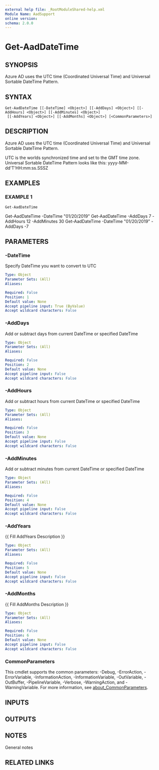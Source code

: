 ```yaml
---
external help file: _RootModuleShared-help.xml
Module Name: AadSupport
online version:
schema: 2.0.0
---
```


# Get-AadDateTime

## SYNOPSIS
Azure AD uses the UTC time (Coordinated Universal Time) and Universal Sortable DateTime Pattern.

## SYNTAX

```
Get-AadDateTime [[-DateTime] <Object>] [[-AddDays] <Object>] [[-AddHours] <Object>] [[-AddMinutes] <Object>]
 [[-AddYears] <Object>] [[-AddMonths] <Object>] [<CommonParameters>]
```

## DESCRIPTION
Azure AD uses the UTC time (Coordinated Universal Time) and Universal Sortable DateTime Pattern.

UTC is the worlds synchronized time and set to the GMT time zone.
Universal Sortable DateTime Pattern looks like this: yyyy-MM-dd'T'HH:mm:ss.SSSZ

## EXAMPLES

### EXAMPLE 1
```
Get-AadDateTime
```

Get-AadDateTime -DateTime "01/20/2019"
Get-AadDateTime -AddDays 7 -AddHours 12 -AddMinutes 30
Get-AadDateTime -DateTime "01/20/2019" -AddDays -7

## PARAMETERS

### -DateTime
Specify DateTime you want to convert to UTC

```yaml
Type: Object
Parameter Sets: (All)
Aliases:

Required: False
Position: 1
Default value: None
Accept pipeline input: True (ByValue)
Accept wildcard characters: False
```

### -AddDays
Add or subtract days from current DateTime or specified DateTime

```yaml
Type: Object
Parameter Sets: (All)
Aliases:

Required: False
Position: 2
Default value: None
Accept pipeline input: False
Accept wildcard characters: False
```

### -AddHours
Add or subtract hours from current DateTime or specified DateTime

```yaml
Type: Object
Parameter Sets: (All)
Aliases:

Required: False
Position: 3
Default value: None
Accept pipeline input: False
Accept wildcard characters: False
```

### -AddMinutes
Add or subtract minutes from current DateTime or specified DateTime

```yaml
Type: Object
Parameter Sets: (All)
Aliases:

Required: False
Position: 4
Default value: None
Accept pipeline input: False
Accept wildcard characters: False
```

### -AddYears
{{ Fill AddYears Description }}

```yaml
Type: Object
Parameter Sets: (All)
Aliases:

Required: False
Position: 5
Default value: None
Accept pipeline input: False
Accept wildcard characters: False
```

### -AddMonths
{{ Fill AddMonths Description }}

```yaml
Type: Object
Parameter Sets: (All)
Aliases:

Required: False
Position: 6
Default value: None
Accept pipeline input: False
Accept wildcard characters: False
```

### CommonParameters
This cmdlet supports the common parameters: -Debug, -ErrorAction, -ErrorVariable, -InformationAction, -InformationVariable, -OutVariable, -OutBuffer, -PipelineVariable, -Verbose, -WarningAction, and -WarningVariable. For more information, see [about_CommonParameters](http://go.microsoft.com/fwlink/?LinkID=113216).

## INPUTS

## OUTPUTS

## NOTES
General notes

## RELATED LINKS
